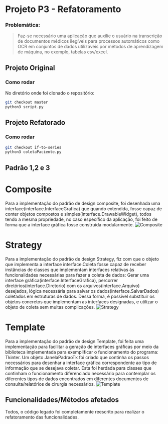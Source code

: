 # Projeto P3 - Refatoramento
### Problemática:
> Faz-se necessário uma aplicação que auxilie o usuário na transcrição de documentos médicos ilegíveis para processos automáticos como OCR em conjuntos de dados utilizáveis por métodos de aprendizagem de máquina, no exemplo, tabelas csv/excel.


## Projeto Original
### Como rodar
No diretório onde foi clonado o repositório:
```bash
git checkout master
python3 script.py
```

## Projeto Refatorado
### Como rodar
```bash
git checkout if-to-series
python3 coletaPaciente.py
```
## Padrão 1,2 e 3
# Composite
Para a implementação do padrão de design composite, foi desenhada uma interface(interface.InterfaceGrafica) que quando extendida, fosse capaz de conter objetos compostos e simples(interface.DrawableWidget), todos tendo a mesma propriedade, no caso específico da aplicação, foi feito de forma que a interface gráfica fosse construída modularmente.
![Composite](https://i.imgur.com/6qRnkXH.png)

# Strategy
Para a implementação do padrão de design Strategy, fiz com que o objeto que implementa a interface interface.Coleta fosse capaz de receber instâncias de classes que implementam interfaces relativas às funcionalidades necessárias para fazer a coleta de dados: Gerar uma interface gráfica(interface.InterfaceGrafica), percorrer diretórios(interface.Diretorio) com os arquivos(interface.Arquivo) desejados, lógica necessária para salvar os dados(interface.SalvarDados) coletados em estruturas de dados. Dessa forma, é possível substituir os objetos concretos que implementam as interfaces designadas, e utilizar o objeto de coleta sem muitas complicações.
![Strategy](https://i.imgur.com/4pIOfRg.png)

# Template
Para a implementação do padrão de design Template, foi feita uma implementação para facilitar a geração de interfaces gráficas por meio da biblioteca implementada para exemplificar o funcionamento do programa: Tkinter. Um objeto JanelaPadraoTk foi criado que continha os passos necessários para desenhar a interface gráfica correspondente ao tipo de informação que se desejava coletar. Esta foi herdada para classes que continham o funcionamento diferenciado necessário para contemplar os diferentes tipos de dados encontrados em diferentes documentos de consulta/relatórios de cirurgia necessários.
![Template](https://i.imgur.com/MplHCi3.png)

## Funcionalidades/Métodos afetados
Todos, o código legado foi completamente reescrito para realizar o refatoramento das funcionalidades.
